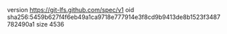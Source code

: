 version https://git-lfs.github.com/spec/v1
oid sha256:5459b627f4f6eb49a1ca9718e777914e3f8cd9b9413de8b1523f3487782490a1
size 4536
